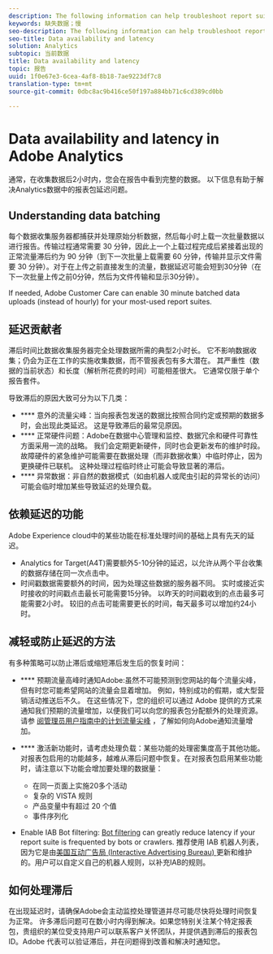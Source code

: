 ```yaml
---
description: The following information can help troubleshoot report suite latency issues in Analytics data.
keywords: 缺失数据；慢
seo-description: The following information can help troubleshoot report suite latency issues in Analytics data.
seo-title: Data availability and latency
solution: Analytics
subtopic: 当前数据
title: Data availability and latency
topic: 报告
uuid: 1f0e67e3-6cea-4af8-8b18-7ae9223df7c8
translation-type: tm+mt
source-git-commit: 0dbc8ac9b416ce50f197a884bb71c6cd389cd0bb

---
```



# Data availability and latency in Adobe Analytics

通常，在收集数据后2小时内，您会在报告中看到完整的数据。 以下信息有助于解决Analytics数据中的报表包延迟问题。

## Understanding data batching

每个数据收集服务器都捕获并处理原始分析数据，然后每小时上载一次批量数据以进行报告。传输过程通常需要 30 分钟，因此上一个上载过程完成后紧接着出现的正常流量滞后约为 90 分钟（到下一次批量上载需要 60 分钟，传输并显示文件需要 30 分钟）。对于在上传之前直接发生的流量，数据延迟可能会短到30分钟（在下一次批量上传之前0分钟，然后为文件传输和显示30分钟）。

If needed, Adobe Customer Care can enable 30 minute batched data uploads (instead of hourly) for your most-used report suites.

## 延迟贡献者

滞后时间比数据收集服务器完全处理数据所需的典型2小时长。 它不影响数据收集；仍会为正在工作的实施收集数据，而不管报表包有多大潜在。 其严重性（数据的当前状态）和长度（解析所花费的时间）可能相差很大。 它通常仅限于单个报告套件。

导致滞后的原因大致可分为以下几类：

* **** 意外的流量尖峰：当向报表包发送的数据比按照合同约定或预期的数据多时，会出现此类延迟。 这是导致滞后的最常见原因。
* **** 正常硬件问题：Adobe在数据中心管理和监控、数据冗余和硬件可靠性方面采用一流的战略。 我们会定期更新硬件，同时也会更新发布的维护时段。故障硬件的紧急维护可能需要在数据处理（而非数据收集）中临时停止，因为更换硬件已联机。 这种处理过程临时终止可能会导致显著的滞后。
* **** 异常数据：非自然的数据模式（如由机器人或爬虫引起的异常长的访问）可能会临时增加某些导致延迟的处理负载。

## 依赖延迟的功能

Adobe Experience cloud中的某些功能在标准处理时间的基础上具有先天的延迟。

* Analytics for Target(A4T)需要额外5-10分钟的延迟，以允许从两个平台收集的数据存储在同一次点击中。
* 时间戳数据需要额外的时间，因为处理这些数据的服务器不同。 实时或接近实时接收的时间戳点击最长可能需要15分钟。 以昨天的时间戳收到的点击最多可能需要2小时。 较旧的点击可能需要更长的时间，每天最多可以增加约24小时。

## 减轻或防止延迟的方法

有多种策略可以防止滞后或缩短滞后发生后的恢复时间：

* **** 预期流量高峰时通知Adobe:虽然不可能预测到您网站的每个流量尖峰，但有时您可能希望网站的流量会显着增加。 例如，特别成功的假期，或大型营销活动推送后不久。 在这些情况下，您的组织可以通过 Adobe 提供的方式来通知我们预期的流量增加，以便我们可以向您的报表包分配额外的处理资源。请参 [阅管理员用户指南中的计划流量尖峰](../admin/c-traffic-management/t-traffic-schedule-spike.md) ，了解如何向Adobe通知流量增加。
* **** 激活新功能时，请考虑处理负载：某些功能的处理密集度高于其他功能。 对报表包启用的功能越多，越难从滞后问题中恢复。在对报表包启用某些功能时，请注意以下功能会增加要处理的数据量：

   * 在同一页面上实施20多个活动
   * 复杂的 VISTA 规则
   * 产品变量中有超过 20 个值
   * 事件序列化

* Enable IAB Bot filtering: [Bot filtering](https://marketing.adobe.com/resources/help/en_US/admin/c_bot_rules.html) can greatly reduce latency if your report suite is frequented by bots or crawlers. 推荐使用 IAB 机器人列表，因为它是由[美国互动广告局 (Interactive Advertising Bureau) ](https://www.iab.net/about_the_iab)更新和维护的。用户可以自定义自己的机器人规则，以补充IAB的规则。

## 如何处理滞后

在出现延迟时，请确保Adobe会主动监控处理管道并尽可能尽快将处理时间恢复为正常。 许多滞后问题可在数小时内得到解决。如果您特别关注某个特定报表包，贵组织的某位受支持用户可以联系客户关怀团队，并提供遇到滞后的报表包 ID。Adobe 代表可以验证滞后，并在问题得到改善和解决时通知您。
